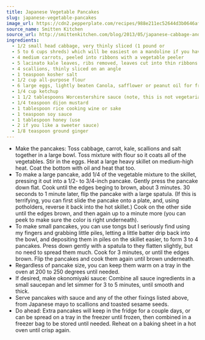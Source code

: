 ```yaml
---
title: Japanese Vegetable Pancakes
slug: japanese-vegetable-pancakes
image_url: https://cdn2.pepperplate.com/recipes/988e211ec52644d3b0646af0b8c64992.jpg
source_name: Smitten Kitchen
source_url: http://smittenkitchen.com/blog/2013/05/japanese-cabbage-and-vegetable-pancakes/
ingredients:
  - 1/2 small head cabbage, very thinly sliced (1 pound or
  - 5 to 6 cups shreds) which will be easiest on a mandoline if you have one
  - 4 medium carrots, peeled into ribbons with a vegetable peeler
  - 5 lacinato kale leaves, ribs removed, leaves cut into thin ribbons
  - 4 scallions, thinly sliced on an angle
  - 1 teaspoon kosher salt
  - 1/2 cup all-purpose flour
  - 6 large eggs, lightly beaten Canola, safflower or peanut oil for frying
  - 1/4 cup ketchup
  - 1 1/2 tablespoons Worcestershire sauce (note, this is not vegetarian)
  - 1/4 teaspoon dijon mustard
  - 1 tablespoon rice cooking wine or sake
  - 1 teaspoon soy sauce
  - 1 tablespoon honey (use
  - 2 if you like a sweeter sauce)
  - 1/8 teaspoon ground ginger
---
```


* Make the pancakes: Toss cabbage, carrot, kale, scallions and salt together in a large bowl. Toss mixture with flour so it coats all of the vegetables. Stir in the eggs. Heat a large heavy skillet on medium-high heat. Coat the bottom with oil and heat that too.
* To make a large pancake, add 1/4 of the vegetable mixture to the skillet, pressing it out into a 1/2- to 3/4-inch pancake. Gently press the pancake down flat. Cook until the edges beging to brown, about 3 minutes. 30 seconds to 1 minute later, flip the pancake with a large spatula. (If this is terrifying, you can first slide the pancake onto a plate, and, using potholders, reverse it back into the hot skillet.) Cook on the other side until the edges brown, and then again up to a minute more (you can peek to make sure the color is right underneath).
* To make small pancakes, you can use tongs but I seriously find using my fingers and grabbing little piles, letting a little batter drip back into the bowl, and depositing them in piles on the skillet easier, to form 3 to 4 pancakes. Press down gently with a spatula to they flatten slightly, but no need to spread them much. Cook for 3 minutes, or until the edges brown. Flip the pancakes and cook them again until brown underneath.
* Regardless of pancake size, you can keep them warm on a tray in the oven at 200 to 250 degrees until needed.
* If desired, make okonomiyaki sauce: Combine all sauce ingredients in a small saucepan and let simmer for 3 to 5 minutes, until smooth and thick.
* Serve pancakes with sauce and any of the other fixings listed above, from Japanese mayo to scallions and toasted sesame seeds.
* Do ahead: Extra pancakes will keep in the fridge for a couple days, or can be spread on a tray in the freezer until frozen, then combined in a freezer bag to be stored until needed. Reheat on a baking sheet in a hot oven until crisp again.
